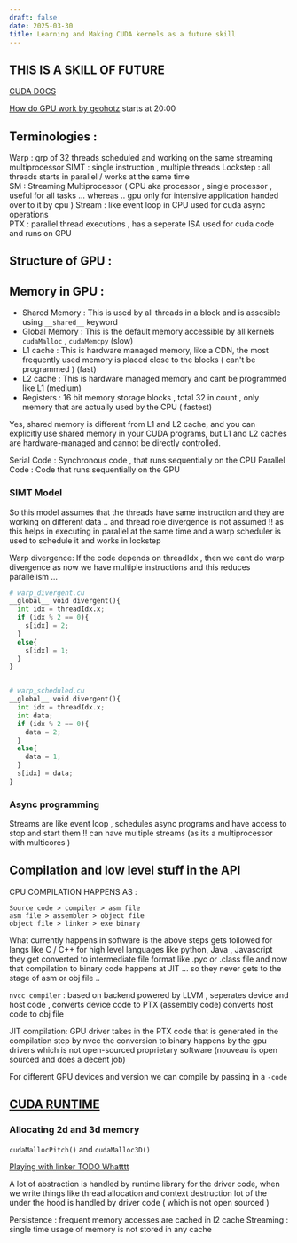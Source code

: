 ```yaml
---
draft: false
date: 2025-03-30
title: Learning and Making CUDA kernels as a future skill 
---
```


## THIS IS A SKILL OF FUTURE 
[CUDA DOCS](https://docs.nvidia.com/cuda/cuda-c-programming-guide/)

[How do GPU work by geohotz](https://www.youtube.com/watch?v=OUzm06YaUsI) starts at 20:00 


## Terminologies : 
Warp : grp of 32 threads scheduled and working on the same streaming multiprocessor 
SIMT : single instruction , multiple threads
Lockstep : all threads starts in parallel / works at the same time  
SM : Streaming Multiprocessor ( CPU aka processor , single processor , useful for all tasks ... whereas .. gpu only for intensive application handed over to it by cpu )
Stream : like event loop in CPU used for cuda async operations  
PTX : parallel thread executions , has a seperate ISA used for cuda code and runs on GPU 

## Structure of GPU :



## Memory in GPU : 

* Shared Memory : This is used by all threads in a block and is assesible using `__shared__` keyword  
* Global Memory : This is the default memory accessible by all kernels `cudaMalloc` , `cudaMemcpy`  (slow)
* L1 cache : This is hardware managed memory, like a CDN, the most frequently used memory is placed close to the blocks ( can't be programmed )  (fast)
* L2 cache : This is hardware managed memory and cant be programmed like L1 (medium)
* Registers : 16 bit memory storage blocks , total 32 in count ,  only memory that are actually used by the CPU  ( fastest)
 
Yes, shared memory is different from L1 and L2 cache, and you can explicitly use shared memory in your CUDA programs, but L1 and L2 caches are hardware-managed and cannot be directly controlled.

Serial Code : Synchronous code , that runs sequentially on the CPU 
Parallel Code : Code that runs sequentially on the GPU

### SIMT Model 
So this model assumes that the threads have same instruction and they are working on different data .. and thread role divergence is not assumed !! as this helps in executing in parallel at the same time and a warp scheduler is used to schedule it and works in lockstep 

Warp divergence: If the code depends on threadIdx , then we cant do warp divergence as now we have multiple instructions and this reduces parallelism ...

```python
# warp_divergent.cu
__global__ void divergent(){
  int idx = threadIdx.x;
  if (idx % 2 == 0){
    s[idx] = 2;
  }
  else{
    s[idx] = 1;
  }
}


# warp_scheduled.cu
__global__ void divergent(){
  int idx = threadIdx.x;
  int data;
  if (idx % 2 == 0){
    data = 2;
  }
  else{
    data = 1;
  }
  s[idx] = data;
}

```
### Async programming
Streams are like event loop , schedules async programs and have access to stop and start them !!
can have multiple streams (as its a multiprocessor with multicores )  



## Compilation and low level stuff in the API 
CPU COMPILATION HAPPENS AS : 

```
Source code > compiler > asm file
asm file > assembler > object file
object file > linker > exe binary 
```

What currently happens in software is the above steps gets followed for langs like C / C++ for high level languages like python, Java , Javascript they get converted to intermediate file format like .pyc or .class file and now that compilation to binary code happens at JIT ... so they never gets to the stage of asm or obj file ..   



`nvcc compiler` : based on backend powered by LLVM , 
seperates device and host code , 
converts device code to PTX (assembly code) 
converts host code to obj file 

JIT compilation: 
GPU driver takes in the PTX code that is generated in the compilation step by nvcc 
the conversion to binary happens by the gpu drivers which is not open-sourced proprietary software (nouveau is open sourced and does a decent job)

For different GPU devices and version we can compile by passing in a `-code`  

## [CUDA RUNTIME](https://docs.nvidia.com/cuda/cuda-c-programming-guide/#cuda-runtime)

### Allocating 2d and 3d memory 
`cudaMallocPitch()` and `cudaMalloc3D()` 

[Playing with linker TODO Whatttt](https://chatgpt.com/share/67e9b3b4-26a0-8009-a3ec-0eadc15725d3)

A lot of abstraction is handled by runtime library for the driver code, when we write things like thread allocation and context destruction lot of the under the hood is handled by driver code ( which is not open sourced )

Persistence : frequent memory accesses are cached in l2 cache
Streaming : single time usage of memory is not stored in any cache












